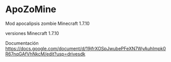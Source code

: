 # ApoZoMine
Mod apocalipsis zombie Minecraft 1.7.10

versiones
Minecraft 1.7.10

Documentación
https://docs.google.com/document/d/19jfrXOSpJwubePFeXN7WyAuhImpk0R67nqGAfVhNkcM/edit?usp=drivesdk

